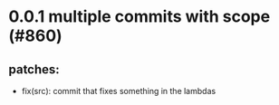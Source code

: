 # 0.0.1 multiple commits with scope (#860)

## patches:
* fix(src): commit that fixes something in the lambdas

